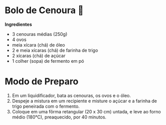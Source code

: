 # Bolo de Cenoura :carrot:

**Ingredientes**

- 3 cenouras médias (250g)
- 4 ovos
- meia xícara (chá) de óleo
- 2 e meia xícaras (chá) de farinha de trigo
- 2 xícaras (chá) de açúcar
- 1 colher (sopa) de fermento em pó

 # Modo de Preparo

1. Em um liquidificador, bata as cenouras, os ovos e o óleo.
2.  Despeje a mistura em um recipiente e misture o açúcar e a farinha de trigo peneirada com o fermento.
3. Coloque em uma fôrma retangular (20 x 30 cm) untada, e leve ao forno médio (180°C), preaquecido, por 40 minutos.







<p> </p>











